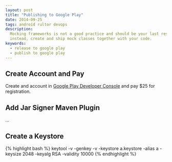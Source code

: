 ```yaml
---
layout: post
title: "Publishing to Google Play"
date: 2014-09-25
tags: android rultor devops
description:
  Mocking frameworks is not a good practice and should be your last resort;
  instead, create and ship mock classes together with your code.
keywords:
  - release to google play
  - publish to google play
---
```


## Create Account and Pay

Create and account in [Google Play Developer Console](http://play.google.com/apps/publish)
and pay $25 for registration.

## Add Jar Signer Maven Plugin

...

## Create a Keystore

{% highlight bash %}
keytool -v -genkey -v -keystore a.keystore -alias a -keysize 2048 -keyalg RSA -validity 10000
{% endhighlight %}

